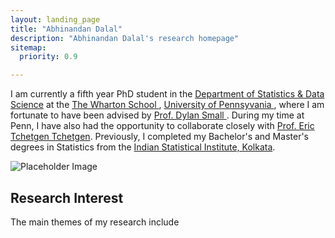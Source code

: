 ```yaml
---
layout: landing_page
title: "Abhinandan Dalal"
description: "Abhinandan Dalal's research homepage"
sitemap:
  priority: 0.9

---
```

<div class="landing-page-wrapper">
      <div class="top-content">
          <div class="landing-page-content">
            <p>
              I am currently a fifth year PhD student in the <a href = "https://statistics.wharton.upenn.edu/"> Department of Statistics & Data Science</a> at the <a href = "https://www.wharton.upenn.edu/" target = "_blank">The Wharton School </a>, <a href = "https://www.upenn.edu/" target = "_blank"> University of Pennsyvania </a>, where I am fortunate to have been advised by <a href = "https://statistics.wharton.upenn.edu/profile/dsmall/" target = "_blank"> Prof. Dylan Small </a>. During my time at Penn, I have also had the opportunity to collaborate closely with <a href="https://statistics.wharton.upenn.edu/profile/ett/" target="_blank"> Prof. Eric Tchetgen Tchetgen</a>. Previously, I completed my Bachelor's and Master's degrees in Statistics from the <a href="https://www.isical.ac.in/" target="_blank">Indian Statistical Institute, Kolkata</a>.
                </p>
          </div>
          <div class="landing-page-image">
              <img src="avatar.jpg" alt="Placeholder Image">
          </div>
      </div>
      <div class="bottom-content">
        <h2>Research Interest</h2>
          <p>
            The main themes of my research include 
<!--             statistical network analysis, kernel methods for nonparametric testing, statistical random matrix theory, and differential privacy in graphical models. My current publications and preprints can be found <a href="https://anirbanc96.github.io/main/research/" target="_blank">here. -->
            </a>
        </p>
      </div>
  </div>




                                     
